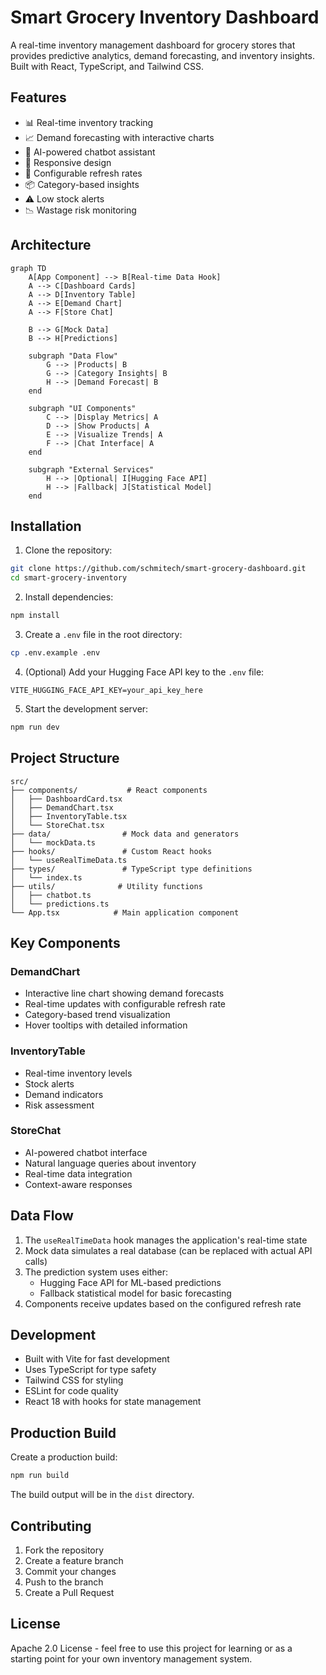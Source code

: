 # Smart Grocery Inventory Dashboard

A real-time inventory management dashboard for grocery stores that provides predictive analytics, demand forecasting, and inventory insights. Built with React, TypeScript, and Tailwind CSS.

## Features

- 📊 Real-time inventory tracking
- 📈 Demand forecasting with interactive charts
- 🤖 AI-powered chatbot assistant
- 📱 Responsive design
- 🔄 Configurable refresh rates
- 📦 Category-based insights
- ⚠️ Low stock alerts
- 📉 Wastage risk monitoring

## Architecture

```mermaid
graph TD
    A[App Component] --> B[Real-time Data Hook]
    A --> C[Dashboard Cards]
    A --> D[Inventory Table]
    A --> E[Demand Chart]
    A --> F[Store Chat]
    
    B --> G[Mock Data]
    B --> H[Predictions]
    
    subgraph "Data Flow"
        G --> |Products| B
        G --> |Category Insights| B
        H --> |Demand Forecast| B
    end
    
    subgraph "UI Components"
        C --> |Display Metrics| A
        D --> |Show Products| A
        E --> |Visualize Trends| A
        F --> |Chat Interface| A
    end
    
    subgraph "External Services"
        H --> |Optional| I[Hugging Face API]
        H --> |Fallback| J[Statistical Model]
    end
```

## Installation

1. Clone the repository:
```bash
git clone https://github.com/schmitech/smart-grocery-dashboard.git
cd smart-grocery-inventory
```

2. Install dependencies:
```bash
npm install
```

3. Create a `.env` file in the root directory:
```bash
cp .env.example .env
```

4. (Optional) Add your Hugging Face API key to the `.env` file:
```
VITE_HUGGING_FACE_API_KEY=your_api_key_here
```

5. Start the development server:
```bash
npm run dev
```

## Project Structure

```
src/
├── components/           # React components
│   ├── DashboardCard.tsx
│   ├── DemandChart.tsx
│   ├── InventoryTable.tsx
│   └── StoreChat.tsx
├── data/                # Mock data and generators
│   └── mockData.ts
├── hooks/               # Custom React hooks
│   └── useRealTimeData.ts
├── types/               # TypeScript type definitions
│   └── index.ts
├── utils/              # Utility functions
│   ├── chatbot.ts
│   └── predictions.ts
└── App.tsx            # Main application component
```

## Key Components

### DemandChart
- Interactive line chart showing demand forecasts
- Real-time updates with configurable refresh rate
- Category-based trend visualization
- Hover tooltips with detailed information

### InventoryTable
- Real-time inventory levels
- Stock alerts
- Demand indicators
- Risk assessment

### StoreChat
- AI-powered chatbot interface
- Natural language queries about inventory
- Real-time data integration
- Context-aware responses

## Data Flow

1. The `useRealTimeData` hook manages the application's real-time state
2. Mock data simulates a real database (can be replaced with actual API calls)
3. The prediction system uses either:
   - Hugging Face API for ML-based predictions
   - Fallback statistical model for basic forecasting
4. Components receive updates based on the configured refresh rate

## Development

- Built with Vite for fast development
- Uses TypeScript for type safety
- Tailwind CSS for styling
- ESLint for code quality
- React 18 with hooks for state management

## Production Build

Create a production build:

```bash
npm run build
```

The build output will be in the `dist` directory.

## Contributing

1. Fork the repository
2. Create a feature branch
3. Commit your changes
4. Push to the branch
5. Create a Pull Request

## License

Apache 2.0 License - feel free to use this project for learning or as a starting point for your own inventory management system.